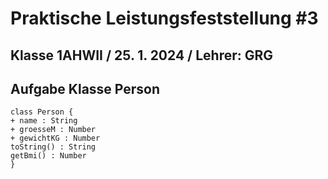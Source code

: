 # Praktische Leistungsfeststellung #3

## Klasse 1AHWII / 25. 1. 2024 / Lehrer: GRG

## Aufgabe Klasse Person

```plantuml
class Person {
+ name : String
+ groesseM : Number
+ gewichtKG : Number
toString() : String
getBmi() : Number
}
```
